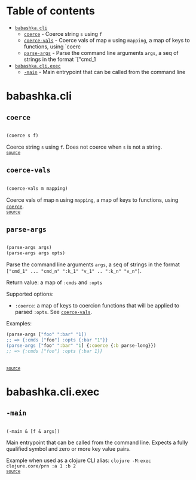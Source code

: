 # Table of contents
-  [`babashka.cli`](#babashkacli) 
    -  [`coerce`](#coerce) - Coerce string <code>s</code> using <code>f</code>
    -  [`coerce-vals`](#coerce-vals) - Coerce vals of map <code>m</code> using <code>mapping</code>, a map of keys to functions, using `coerc
    -  [`parse-args`](#parse-args) - Parse the command line arguments <code>args</code>, a seq of strings in the format `["cmd_1
-  [`babashka.cli.exec`](#babashkacliexec) 
    -  [`-main`](#-main) - Main entrypoint that can be called from the command line
# babashka.cli 





## `coerce`
``` clojure

(coerce s f)
```


Coerce string `s` using `f`. Does not coerce when `s` is not a string.
<br><sub>[source](https://github.com/babashka/cli/blob/main/src/babashka/cli.cljc#L4-L9)</sub>
## `coerce-vals`
``` clojure

(coerce-vals m mapping)
```


Coerce vals of map `m` using `mapping`, a map of keys to functions, using [`coerce`](#coerce).
<br><sub>[source](https://github.com/babashka/cli/blob/main/src/babashka/cli.cljc#L11-L17)</sub>
## `parse-args`
``` clojure

(parse-args args)
(parse-args args opts)
```


Parse the command line arguments `args`, a seq of strings in the format `["cmd_1" ... "cmd_n" ":k_1" "v_1" .. ":k_n" "v_n"]`.

  Return value: a map of `:cmds` and `:opts`

  Supported options:
  - `:coerce`: a map of keys to coercion functions that will be applied to parsed `:opts`. See [`coerce-vals`](#coerce-vals).

  Examples:
  ``` clojure
  (parse-args ["foo" ":bar" "1])
  ;; => {:cmds ["foo"] :opts {:bar "1"}}
  (parse-args ["foo" ":bar" "1] {:coerce {:b parse-long}})
  ;; => {:cmds ["foo"] :opts {:bar 1}}
  ```

<br><sub>[source](https://github.com/babashka/cli/blob/main/src/babashka/cli.cljc#L19-L45)</sub>
# babashka.cli.exec 





## `-main`
``` clojure

(-main & [f & args])
```


Main entrypoint that can be called from the command line. Expects a fully qualified symbol and zero or more key value pairs.

  Example when used as a clojure CLI alias: ``` clojure -M:exec
  clojure.core/prn :a 1 :b 2 ```
<br><sub>[source](https://github.com/babashka/cli/blob/main/src/babashka/cli/exec.clj#L4-L17)</sub>
